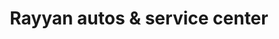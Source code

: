 ---
title: "Rayyan autos & service center"
url: /karachi/rayyan-autos-and-service-center/
shop: shop
---
